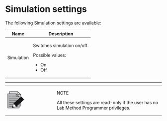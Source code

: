 # Simulation settings

The following Simulation settings are available:

&#x20;

| Name       | Description                                                                                       |
| ---------- | ------------------------------------------------------------------------------------------------- |
| Simulation | <p>Switches simulation on/off.</p><p> </p><p>Possible values:</p><ul><li>On</li><li>Off</li></ul> |

&#x20;

<table data-header-hidden><thead><tr><th width="145"></th><th></th></tr></thead><tbody><tr><td><img src="../../../.gitbook/assets/image (10) (1) (1) (1) (1) (1) (1) (1) (1) (1) (1) (1) (1) (1) (1).png" alt="" data-size="original"></td><td><p>NOTE</p><p>All these settings are read-only if the user has no Lab Method Programmer privileges.</p></td></tr></tbody></table>



